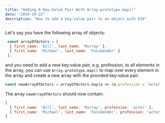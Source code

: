 ```yaml
---
title: "Adding A Key:Value Pair With Array.prototype.map()"
date: "2019-10-22"
description: "How to add a key:value pair to an object with ES6"
---
```


Let's say you have the following array of objects:

```javascript
 const arrayOfActors = [
  { first_name: 'Bill', last_name: 'Murray' },
  { first_name: 'Michael', last_name: 'Fassbender' }
 ];
```

and you need to add a new key:value pair, e.g. profession, to all elements in the array, you can use
`Array.prototype.map()` to map over every element in the array and create a new array with the provided key:value pair:

```javascript
const newArrayOfActors = arrayOfActors.map(a => (a.profession = 'actor'));
```

The array `newArrayOfActors` should now contain:

```javascript
[
  { first_name: 'Bill', last_name: 'Murray', profession: 'actor' },
  { first_name: 'Michael', last_name: 'Fassbender', profession: 'actor' }
]
```
